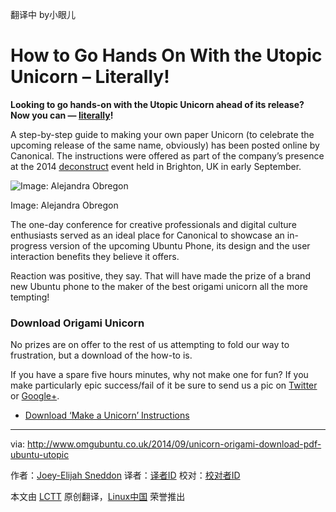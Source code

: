 翻译中 by小眼儿

How to Go Hands On With the Utopic Unicorn – Literally!
================================================================================
**Looking to go hands-on with the Utopic Unicorn ahead of its release? Now you can — [literally][1]!**

A step-by-step guide to making your own paper Unicorn (to celebrate the upcoming release of the same name, obviously) has been posted online by Canonical. The instructions were offered as part of the company’s presence at the 2014 [deconstruct][2] event held in Brighton, UK in early September.

![Image: Alejandra Obregon](http://www.omgubuntu.co.uk/wp-content/uploads/2014/09/ubuntu-unicorns-750x745.jpg)

Image: Alejandra Obregon

The one-day conference for creative professionals and digital culture enthusiasts served as an ideal place for Canonical to showcase an in-progress version of the upcoming Ubuntu Phone, its design and the user interaction benefits they believe it offers.

Reaction was positive, they say. That will have made the prize of a brand new Ubuntu phone to the maker of the best origami unicorn all the more tempting!

### Download Origami Unicorn ###

No prizes are on offer to the rest of us attempting to fold our way to frustration, but a download of the how-to is.

If you have a spare five hours minutes, why not make one for fun? If you make particularly epic success/fail of it be sure to send us a pic on [Twitter][3] or [Google+][4].

- [Download ‘Make a Unicorn’ Instructions][5]

--------------------------------------------------------------------------------

via: http://www.omgubuntu.co.uk/2014/09/unicorn-origami-download-pdf-ubuntu-utopic

作者：[Joey-Elijah Sneddon][a]
译者：[译者ID](https://github.com/译者ID)
校对：[校对者ID](https://github.com/校对者ID)

本文由 [LCTT](https://github.com/LCTT/TranslateProject) 原创翻译，[Linux中国](http://linux.cn/) 荣誉推出

[a]:https://plus.google.com/117485690627814051450/?rel=author
[1]:http://design.canonical.com/2014/09/canonical-and-ubuntu-at-dconstruct/
[2]:http://2014.dconstruct.org/
[3]:http://twitter.com/omgubuntu
[4]:http://plus.google.com/+omgubuntu
[5]:http://design.canonical.com/wp-content/uploads/042_CAN_dConstruct_instructions.pdf
